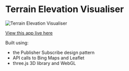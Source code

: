 # Terrain Elevation Visualiser


![Terrain Elevation Visualiser](https://github.com/AndrewCraigie/codeclan_week7_wknd_homework/blob/master/images/terrain_elevation_visualiser.png "Terrain Elevation Visualiser")



[View this app live here](https://andrewcraigie.github.io/codeclan_week7_wknd_homework/)



Built using:
* the Publisher Subscribe design pattern
* API calls to Bing Maps and Leaflet
* three.js 3D library and WebGL
